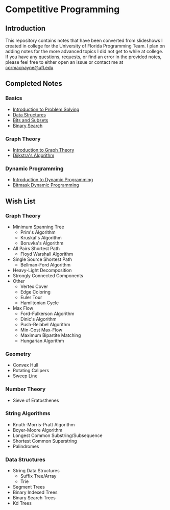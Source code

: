 # Competitive Programming

## Introduction

This repository contains notes that have been converted from slideshows I created in college for the University of Florida Programming Team. I plan on adding notes for the more advanced topics I did not get to while at college. If you have any questions, requests, or find an error in the provided notes, please feel free to either open an issue or contact me at cormacpayne@ufl.edu

## Completed Notes

### Basics

- [Introduction to Problem Solving](./Notes/Problem-Solving.md)
- [Data Structures](./Notes/Data-Structures.md)
- [Bits and Subsets](./Notes/Bits-and-Subsets.md)
- [Binary Search](./Notes/Binary-Search.md)

### Graph Theory

- [Introduction to Graph Theory](./Notes/Graph-Theory.md)
- [Dijkstra's Algorithm](./Notes/Dijkstras-Algorithm.md)

### Dynamic Programming

- [Introduction to Dynamic Programming](./Notes/Dynamic-Programming.md)
- [Bitmask Dynamic Programming](./Notes/Bitmask-Dynamic-Programming.md)

## Wish List

### Graph Theory

- Minimum Spanning Tree
    - Prim's Algorithm
    - Kruskal's Algorithm
    - Boruvka's Algorithm
- All Pairs Shortest Path
    - Floyd Warshall Algorithm
- Single Source Shortest Path
    - Bellman-Ford Algorithm
- Heavy-Light Decomposition
- Strongly Connected Components
- Other
    - Vertex Cover
    - Edge Coloring
    - Euler Tour
    - Hamiltonian Cycle
- Max Flow
    - Ford-Fulkerson Algorithm
    - Dinic's Algorithm
    - Push-Relabel Algorithm
    - Min-Cost Max-Flow
    - Maximum Bipartite Matching
    - Hungarian Algorithm

### Geometry

- Convex Hull
- Rotating Calipers
- Sweep Line

### Number Theory

- Sieve of Eratosthenes

### String Algorithms

- Knuth-Morris-Pratt Algorithm
- Boyer-Moore Algorithm
- Longest Common Substring/Subsequence
- Shortest Common Superstring
- Palindromes

### Data Structures

- String Data Structures
    - Suffix Tree/Array
    - Trie
- Segment Trees
- Binary Indexed Trees
- Binary Search Trees
- Kd Trees

